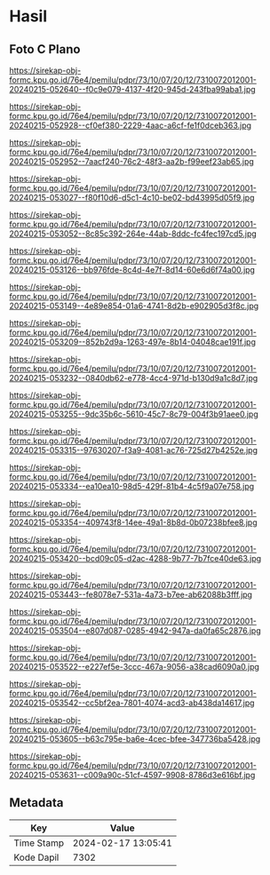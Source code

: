 # Hasil

## Foto C Plano

https://sirekap-obj-formc.kpu.go.id/76e4/pemilu/pdpr/73/10/07/20/12/7310072012001-20240215-052640--f0c9e079-4137-4f20-945d-243fba99aba1.jpg

https://sirekap-obj-formc.kpu.go.id/76e4/pemilu/pdpr/73/10/07/20/12/7310072012001-20240215-052928--cf0ef380-2229-4aac-a6cf-fe1f0dceb363.jpg

https://sirekap-obj-formc.kpu.go.id/76e4/pemilu/pdpr/73/10/07/20/12/7310072012001-20240215-052952--7aacf240-76c2-48f3-aa2b-f99eef23ab65.jpg

https://sirekap-obj-formc.kpu.go.id/76e4/pemilu/pdpr/73/10/07/20/12/7310072012001-20240215-053027--f80f10d6-d5c1-4c10-be02-bd43995d05f9.jpg

https://sirekap-obj-formc.kpu.go.id/76e4/pemilu/pdpr/73/10/07/20/12/7310072012001-20240215-053052--8c85c392-264e-44ab-8ddc-fc4fec197cd5.jpg

https://sirekap-obj-formc.kpu.go.id/76e4/pemilu/pdpr/73/10/07/20/12/7310072012001-20240215-053126--bb976fde-8c4d-4e7f-8d14-60e6d6f74a00.jpg

https://sirekap-obj-formc.kpu.go.id/76e4/pemilu/pdpr/73/10/07/20/12/7310072012001-20240215-053149--4e89e854-01a6-4741-8d2b-e902905d3f8c.jpg

https://sirekap-obj-formc.kpu.go.id/76e4/pemilu/pdpr/73/10/07/20/12/7310072012001-20240215-053209--852b2d9a-1263-497e-8b14-04048cae191f.jpg

https://sirekap-obj-formc.kpu.go.id/76e4/pemilu/pdpr/73/10/07/20/12/7310072012001-20240215-053232--0840db62-e778-4cc4-971d-b130d9a1c8d7.jpg

https://sirekap-obj-formc.kpu.go.id/76e4/pemilu/pdpr/73/10/07/20/12/7310072012001-20240215-053255--9dc35b6c-5610-45c7-8c79-004f3b91aee0.jpg

https://sirekap-obj-formc.kpu.go.id/76e4/pemilu/pdpr/73/10/07/20/12/7310072012001-20240215-053315--97630207-f3a9-4081-ac76-725d27b4252e.jpg

https://sirekap-obj-formc.kpu.go.id/76e4/pemilu/pdpr/73/10/07/20/12/7310072012001-20240215-053334--ea10ea10-98d5-429f-81b4-4c5f9a07e758.jpg

https://sirekap-obj-formc.kpu.go.id/76e4/pemilu/pdpr/73/10/07/20/12/7310072012001-20240215-053354--409743f8-14ee-49a1-8b8d-0b07238bfee8.jpg

https://sirekap-obj-formc.kpu.go.id/76e4/pemilu/pdpr/73/10/07/20/12/7310072012001-20240215-053420--bcd09c05-d2ac-4288-9b77-7b7fce40de63.jpg

https://sirekap-obj-formc.kpu.go.id/76e4/pemilu/pdpr/73/10/07/20/12/7310072012001-20240215-053443--fe8078e7-531a-4a73-b7ee-ab62088b3fff.jpg

https://sirekap-obj-formc.kpu.go.id/76e4/pemilu/pdpr/73/10/07/20/12/7310072012001-20240215-053504--e807d087-0285-4942-947a-da0fa65c2876.jpg

https://sirekap-obj-formc.kpu.go.id/76e4/pemilu/pdpr/73/10/07/20/12/7310072012001-20240215-053522--e227ef5e-3ccc-467a-9056-a38cad6090a0.jpg

https://sirekap-obj-formc.kpu.go.id/76e4/pemilu/pdpr/73/10/07/20/12/7310072012001-20240215-053542--cc5bf2ea-7801-4074-acd3-ab438da14617.jpg

https://sirekap-obj-formc.kpu.go.id/76e4/pemilu/pdpr/73/10/07/20/12/7310072012001-20240215-053605--b63c795e-ba6e-4cec-bfee-347736ba5428.jpg

https://sirekap-obj-formc.kpu.go.id/76e4/pemilu/pdpr/73/10/07/20/12/7310072012001-20240215-053631--c009a90c-51cf-4597-9908-8786d3e616bf.jpg


## Metadata

| Key        | Value               |
| ---------- | ------------------- |
| Time Stamp | 2024-02-17 13:05:41 |
| Kode Dapil | 7302                |



